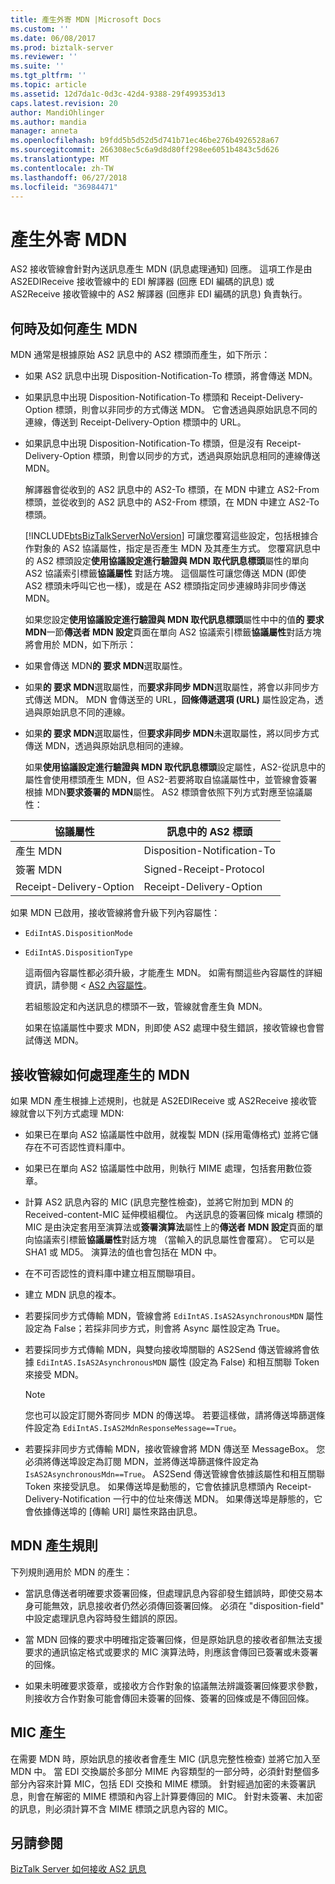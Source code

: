 ```yaml
---
title: 產生外寄 MDN |Microsoft Docs
ms.custom: ''
ms.date: 06/08/2017
ms.prod: biztalk-server
ms.reviewer: ''
ms.suite: ''
ms.tgt_pltfrm: ''
ms.topic: article
ms.assetid: 12d7da1c-0d3c-42d4-9388-29f499353d13
caps.latest.revision: 20
author: MandiOhlinger
ms.author: mandia
manager: anneta
ms.openlocfilehash: b9fdd5b5d52d5d741b71ec46be276b4926528a67
ms.sourcegitcommit: 266308ec5c6a9d8d80ff298ee6051b4843c5d626
ms.translationtype: MT
ms.contentlocale: zh-TW
ms.lasthandoff: 06/27/2018
ms.locfileid: "36984471"
---
```

# <a name="generating-an-outgoing-mdn"></a>產生外寄 MDN
AS2 接收管線會針對內送訊息產生 MDN (訊息處理通知) 回應。 這項工作是由 AS2EDIReceive 接收管線中的 EDI 解譯器 (回應 EDI 編碼的訊息) 或 AS2Receive 接收管線中的 AS2 解譯器 (回應非 EDI 編碼的訊息) 負責執行。  
  
## <a name="when-and-how-an-mdn-is-generated"></a>何時及如何產生 MDN  
 MDN 通常是根據原始 AS2 訊息中的 AS2 標頭而產生，如下所示：  
  
- 如果 AS2 訊息中出現 Disposition-Notification-To 標頭，將會傳送 MDN。  
  
- 如果訊息中出現 Disposition-Notification-To 標頭和 Receipt-Delivery-Option 標頭，則會以非同步的方式傳送 MDN。 它會透過與原始訊息不同的連線，傳送到 Receipt-Delivery-Option 標頭中的 URL。  
  
- 如果訊息中出現 Disposition-Notification-To 標頭，但是沒有 Receipt-Delivery-Option 標頭，則會以同步的方式，透過與原始訊息相同的連線傳送 MDN。  
  
  解譯器會從收到的 AS2 訊息中的 AS2-To 標頭，在 MDN 中建立 AS2-From 標頭，並從收到的 AS2 訊息中的 AS2-From 標頭，在 MDN 中建立 AS2-To 標頭。  
  
  [!INCLUDE[btsBizTalkServerNoVersion](../includes/btsbiztalkservernoversion-md.md)] 可讓您覆寫這些設定，包括根據合作對象的 AS2 協議屬性，指定是否產生 MDN 及其產生方式。 您覆寫訊息中的 AS2 標頭設定**使用協議設定進行驗證與 MDN 取代訊息標頭**屬性的單向 AS2 協議索引標籤**協議屬性** 對話方塊。 這個屬性可讓您傳送 MDN (即使 AS2 標頭未呼叫它也一樣)，或是在 AS2 標頭指定同步連線時非同步傳送 MDN。  
  
  如果您設定**使用協議設定進行驗證與 MDN 取代訊息標頭**屬性中中的值**的 要求 MDN**一節**傳送者 MDN 設定**頁面在單向 AS2 協議索引標籤**協議屬性**對話方塊將會用於 MDN，如下所示：  
  
- 如果會傳送 MDN**的 要求 MDN**選取屬性。  
  
- 如果**的 要求 MDN**選取屬性，而**要求非同步 MDN**選取屬性，將會以非同步方式傳送 MDN。 MDN 會傳送至的 URL，**回條傳遞選項 (URL)** 屬性設定為，透過與原始訊息不同的連線。  
  
- 如果**的 要求 MDN**選取屬性，但**要求非同步 MDN**未選取屬性，將以同步方式傳送 MDN，透過與原始訊息相同的連線。  
  
  如果**使用協議設定進行驗證與 MDN 取代訊息標頭**設定屬性，AS2-從訊息中的屬性會使用標頭產生 MDN，但 AS2-若要將取自協議屬性中，並管線會簽署根據 MDN**要求簽署的 MDN**屬性。 AS2 標頭會依照下列方式對應至協議屬性：  
  
|協議屬性|訊息中的 AS2 標頭|  
|------------------------|-------------------------------|  
|產生 MDN|Disposition-Notification-To|  
|簽署 MDN|Signed-Receipt-Protocol|  
|Receipt-Delivery-Option|Receipt-Delivery-Option|  
  
 如果 MDN 已啟用，接收管線將會升級下列內容屬性：  
  
- `EdiIntAS.DispositionMode`  
  
- `EdiIntAS.DispositionType`  
  
  這兩個內容屬性都必須升級，才能產生 MDN。 如需有關這些內容屬性的詳細資訊，請參閱 < [AS2 內容屬性](../core/as2-context-properties.md)。  
  
  若組態設定和內送訊息的標頭不一致，管線就會產生負 MDN。  
  
  如果在協議屬性中要求 MDN，則即使 AS2 處理中發生錯誤，接收管線也會嘗試傳送 MDN。  
  
## <a name="how-the-receive-pipeline-processes-a-generated-mdn"></a>接收管線如何處理產生的 MDN  
 如果 MDN 產生根據上述規則，也就是 AS2EDIReceive 或 AS2Receive 接收管線就會以下列方式處理 MDN:  
  
-   如果已在單向 AS2 協議屬性中啟用，就複製 MDN (採用電傳格式) 並將它儲存在不可否認性資料庫中。  
  
-   如果已在單向 AS2 協議屬性中啟用，則執行 MIME 處理，包括套用數位簽章。  
  
-   計算 AS2 訊息內容的 MIC (訊息完整性檢查)，並將它附加到 MDN 的 Received-content-MIC 延伸模組欄位。 內送訊息的簽署回條 micalg 標頭的 MIC 是由決定套用至演算法或**簽署演算法**屬性上的**傳送者 MDN 設定**頁面的單向協議索引標籤**協議屬性**對話方塊 （當輸入的訊息屬性會覆寫）。 它可以是 SHA1 或 MD5。 演算法的值也會包括在 MDN 中。  
  
-   在不可否認性的資料庫中建立相互關聯項目。  
  
-   建立 MDN 訊息的複本。  
  
-   若要採同步方式傳輸 MDN，管線會將 `EdiIntAS.IsAS2AsynchronousMDN` 屬性設定為 False；若採非同步方式，則會將 Async 屬性設定為 True。  
  
-   若要採同步方式傳輸 MDN，與雙向接收埠關聯的 AS2Send 傳送管線將會依據 `EdiIntAS.IsAS2AsynchronousMDN` 屬性 (設定為 False) 和相互關聯 Token 來接受 MDN。  
  
    > [!NOTE]
    >  您也可以設定訂閱外寄同步 MDN 的傳送埠。 若要這樣做，請將傳送埠篩選條件設定為 `EdiIntAS.IsAS2MdnResponseMessage==True`。  
  
-   若要採非同步方式傳輸 MDN，接收管線會將 MDN 傳送至 MessageBox。 您必須將傳送埠設定為訂閱 MDN，並將傳送埠篩選條件設定為 `IsAS2AsynchronousMdn==True`。 AS2Send 傳送管線會依據該屬性和相互關聯 Token 來接受訊息。 如果傳送埠是動態的，它會依據訊息標頭內 Receipt-Delivery-Notification 一行中的位址來傳送 MDN。 如果傳送埠是靜態的，它會依據傳送埠的 [傳輸 URI] 屬性來路由訊息。  
  
## <a name="mdn-generation-rules"></a>MDN 產生規則  
 下列規則適用於 MDN 的產生：  
  
-   當訊息傳送者明確要求簽署回條，但處理訊息內容卻發生錯誤時，即使交易本身可能無效，訊息接收者仍然必須傳回簽署回條。 必須在 "disposition-field" 中設定處理訊息內容時發生錯誤的原因。  
  
-   當 MDN 回條的要求中明確指定簽署回條，但是原始訊息的接收者卻無法支援要求的通訊協定格式或要求的 MIC 演算法時，則應該會傳回已簽署或未簽署的回條。  
  
-   如果未明確要求簽章，或接收方合作對象的協議無法辨識簽署回條要求參數，則接收方合作對象可能會傳回未簽署的回條、簽署的回條或是不傳回回條。  
  
## <a name="mic-generation"></a>MIC 產生  
 在需要 MDN 時，原始訊息的接收者會產生 MIC (訊息完整性檢查) 並將它加入至 MDN 中。 當 EDI 交換屬於多部分 MIME 內容類型的一部分時，必須針對整個多部分內容來計算 MIC，包括 EDI 交換和 MIME 標頭。 針對經過加密的未簽署訊息，則會在解密的 MIME 標頭和內容上計算要傳回的 MIC。 針對未簽署、未加密的訊息，則必須計算不含 MIME 標頭之訊息內容的 MIC。  
  
## <a name="see-also"></a>另請參閱  
 [BizTalk Server 如何接收 AS2 訊息](../core/how-biztalk-server-receives-as2-messages.md)